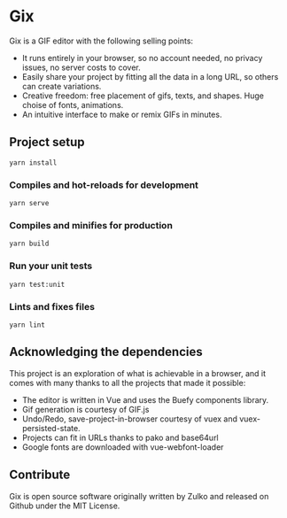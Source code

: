 # Gix

Gix is a GIF editor with the following selling points:

- It runs entirely in your browser, so no account needed, no privacy issues, no server costs to cover.
- Easily share your project by fitting all the data in a long URL, so others can create variations.
- Creative freedom: free placement of gifs, texts, and shapes. Huge choise of fonts, animations.
- An intuitive interface to make or remix GIFs in minutes.



## Project setup

```
yarn install
```

### Compiles and hot-reloads for development

```
yarn serve
```

### Compiles and minifies for production

```
yarn build
```

### Run your unit tests

```
yarn test:unit
```

### Lints and fixes files

```
yarn lint
```

## Acknowledging the dependencies

This project is an exploration of what is achievable in a browser, and it comes with many thanks to all the projects that made it possible:

- The editor is written in Vue and uses the Buefy components library.
- Gif generation is courtesy of GIF.js
- Undo/Redo, save-project-in-browser courtesy of vuex and vuex-persisted-state.
- Projects can fit in URLs thanks to pako and base64url
- Google fonts are downloaded with vue-webfont-loader

## Contribute

Gix is open source software originally written by Zulko and released on Github under the MIT License.